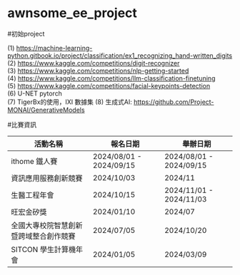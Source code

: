 # awnsome_ee_project

#初始project

(1) https://machine-learning-python.gitbook.io/project/classification/ex1_recognizing_hand-written_digits <BR>
(2) https://www.kaggle.com/competitions/digit-recognizer<BR>
(3) https://www.kaggle.com/competitions/nlp-getting-started<BR>
(4) https://www.kaggle.com/competitions/llm-classification-finetuning<BR>
(5) https://www.kaggle.com/competitions/facial-keypoints-detection<BR>
(6) U-NET pytorch <BR>
(7) TigerBx的使用，IXI 數據集
(8) 生成式AI: https://github.com/Project-MONAI/GenerativeModels

#比賽資訊

| 活動名稱 | 報名日期 | 舉辦日期 |
|----------|----------|----------|
| ithome 鐵人賽 | 2024/08/01 - 2024/09/15 | 2024/08/01 - 2024/09/15 |
| 資訊應用服務創新競賽 | 2024/10/03 | 2024/11 |
| 生醫工程年會 | 2024/10/15 | 2024/11/01 - 2024/11/03 |
| 旺宏金矽獎 | 2024/01/10 | 2024/07  |
| 全國大專校院智慧創新暨跨域整合創作競賽 | 2024/07/05 | 2024/10/20 |
| SITCON 學生計算機年會 | 2024/01/05 | 2024/03/09 |


